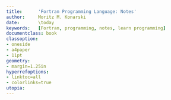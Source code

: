 ```yaml
---
title:      'Fortran Programming Language: Notes'
author:     Moritz M. Konarski
date:       \today
keywords:   [Fortran, programming, notes, learn programming]
documentclass: book
classoption:
- oneside
- a4paper
- 11pt
geometry:
- margin=1.25in
hyperrefoptions:
- linktoc=all
- colorlinks=true
utopia:
---
```

